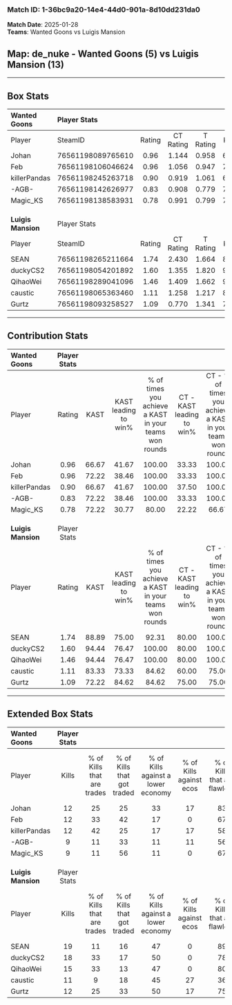 ### Match ID: 1-36bc9a20-14e4-44d0-901a-8d10dd231da0  
**Match Date**: 2025-01-28  
**Teams**: Wanted Goons vs Luigis Mansion  

## **Map**: de_nuke - Wanted Goons (5) vs Luigis Mansion (13)  
---  

## Box Stats  

| **Wanted Goons**   | Player Stats      |        |           |          |       |       |       |         |        |      |     |
| :- | :- | :-: | :-: | :-: | :-: | :-: | :-: | :-: | :-: | :-: | :-: |
| Player             | SteamID           | Rating | CT Rating | T Rating | KAST  |  ADR  | Kills | Assists | Deaths | K/D  | HS% |
| Johan              | 76561198089765610 |  0.96  |   1.144   |  0.958   | 66.67 | 66.6  |  12   |    2    |   13   | 0.92 | 41  |
| Feb                | 76561198106046624 |  0.96  |   1.056   |  0.947   | 72.22 | 73.6  |  12   |    6    |   16   | 0.75 | 41  |
| killerPandas       | 76561198245263718 |  0.90  |   0.919   |  1.061   | 66.67 | 65.3  |  12   |    2    |   15   | 0.80 | 41  |
| -AGB-              | 76561198142626977 |  0.83  |   0.908   |  0.779   | 72.22 | 70.3  |   9   |    6    |   15   | 0.60 | 44  |
| Magic_KS           | 76561198138583931 |  0.78  |   0.991   |  0.799   | 72.22 | 65.5  |   9   |    4    |   16   | 0.56 | 66  |
|                    |                   |        |           |          |       |       |       |         |        |      |     |
|                    |                   |        |           |          |       |       |       |         |        |      |     |
|                    |                   |        |           |          |       |       |       |         |        |      |     |
| **Luigis Mansion** | Player Stats      |        |           |          |       |       |       |         |        |      |     |
| Player             | SteamID           | Rating | CT Rating | T Rating | KAST  |  ADR  | Kills | Assists | Deaths | K/D  | HS% |
| SEAN               | 76561198265211664 |  1.74  |   2.430   |  1.664   | 88.89 | 112.0 |  19   |   10    |   10   | 1.90 | 47  |
| duckyCS2           | 76561198054201892 |  1.60  |   1.355   |  1.820   | 94.44 | 91.2  |  18   |    4    |   11   | 1.64 | 50  |
| QihaoWei           | 76561198289041096 |  1.46  |   1.409   |  1.662   | 94.44 | 77.8  |  15   |    1    |   9    | 1.67 | 53  |
| caustic            | 76561198065363460 |  1.11  |   1.258   |  1.217   | 83.33 | 81.4  |  11   |    7    |   13   | 0.85 | 45  |
| Gurtz              | 76561198093258527 |  1.09  |   0.770   |  1.341   | 72.22 | 73.3  |  12   |    3    |   11   | 1.09 | 58  |
---  

## Contribution Stats  

| **Wanted Goons**   | Player Stats |       |                      |                                                        |                           |                                                             |                          |                                                            |
| :- | :-: | :-: | :-: | :-: | :-: | :-: | :-: | :-: |
| Player             |    Rating    | KAST  | KAST leading to win% | % of times you achieve a KAST in your teams won rounds | CT - KAST leading to win% | CT - % of times you achieve a KAST in your teams won rounds | T - KAST leading to win% | T - % of times you achieve a KAST in your teams won rounds |
| Johan              |     0.96     | 66.67 |        41.67         |                         100.00                         |           33.33           |                           100.00                            |          66.67           |                           100.00                           |
| Feb                |     0.96     | 72.22 |        38.46         |                         100.00                         |           33.33           |                           100.00                            |          50.00           |                           100.00                           |
| killerPandas       |     0.90     | 66.67 |        41.67         |                         100.00                         |           37.50           |                           100.00                            |          50.00           |                           100.00                           |
| -AGB-              |     0.83     | 72.22 |        38.46         |                         100.00                         |           33.33           |                           100.00                            |          50.00           |                           100.00                           |
| Magic_KS           |     0.78     | 72.22 |        30.77         |                         80.00                          |           22.22           |                            66.67                            |          50.00           |                           100.00                           |
|                    |              |       |                      |                                                        |                           |                                                             |                          |                                                            |
|                    |              |       |                      |                                                        |                           |                                                             |                          |                                                            |
|                    |              |       |                      |                                                        |                           |                                                             |                          |                                                            |
| **Luigis Mansion** | Player Stats |       |                      |                                                        |                           |                                                             |                          |                                                            |
| Player             |    Rating    | KAST  | KAST leading to win% | % of times you achieve a KAST in your teams won rounds | CT - KAST leading to win% | CT - % of times you achieve a KAST in your teams won rounds | T - KAST leading to win% | T - % of times you achieve a KAST in your teams won rounds |
| SEAN               |     1.74     | 88.89 |        75.00         |                         92.31                          |           80.00           |                           100.00                            |          72.73           |                           88.89                            |
| duckyCS2           |     1.60     | 94.44 |        76.47         |                         100.00                         |           80.00           |                           100.00                            |          75.00           |                           100.00                           |
| QihaoWei           |     1.46     | 94.44 |        76.47         |                         100.00                         |           80.00           |                           100.00                            |          75.00           |                           100.00                           |
| caustic            |     1.11     | 83.33 |        73.33         |                         84.62                          |           60.00           |                            75.00                            |          80.00           |                           88.89                            |
| Gurtz              |     1.09     | 72.22 |        84.62         |                         84.62                          |           75.00           |                            75.00                            |          88.89           |                           88.89                            |
---  

## Extended Box Stats  

| **Wanted Goons**   | Player Stats |                            |                            |                                    |                         |                              |                                 |        |                             |                                     |                          |                               |                            |
| :- | :-: | :-: | :-: | :-: | :-: | :-: | :-: | :-: | :-: | :-: | :-: | :-: | :-: |
| Player             |    Kills     | % of Kills that are trades | % of Kills that got traded | % of Kills against a lower economy | % of Kills against ecos | % of Kills that are flawless | % of Kills that are close duels | Deaths | % of Deaths that get traded | % of Deaths against a lower economy | % of Deaths against ecos | % of Deaths that are flawless | % of Deaths that are close |
| Johan              |      12      |             25             |             25             |                 33                 |           17            |              83              |                0                |   13   |             31              |                  0                  |            0             |              62               |             8              |
| Feb                |      12      |             33             |             42             |                 17                 |            0            |              67              |               17                |   16   |             13              |                 13                  |            6             |              75               |             6              |
| killerPandas       |      12      |             42             |             25             |                 17                 |           17            |              58              |                0                |   15   |             13              |                  7                  |            0             |              93               |             0              |
| -AGB-              |      9       |             11             |             33             |                 11                 |           11            |              56              |                0                |   15   |              7              |                  0                  |            0             |              60               |             7              |
| Magic_KS           |      9       |             11             |             56             |                 11                 |            0            |              67              |                0                |   16   |             31              |                 13                  |            6             |              81               |             0              |
|                    |              |                            |                            |                                    |                         |                              |                                 |        |                             |                                     |                          |                               |                            |
|                    |              |                            |                            |                                    |                         |                              |                                 |        |                             |                                     |                          |                               |                            |
|                    |              |                            |                            |                                    |                         |                              |                                 |        |                             |                                     |                          |                               |                            |
| **Luigis Mansion** | Player Stats |                            |                            |                                    |                         |                              |                                 |        |                             |                                     |                          |                               |                            |
| Player             |    Kills     | % of Kills that are trades | % of Kills that got traded | % of Kills against a lower economy | % of Kills against ecos | % of Kills that are flawless | % of Kills that are close duels | Deaths | % of Deaths that get traded | % of Deaths against a lower economy | % of Deaths against ecos | % of Deaths that are flawless | % of Deaths that are close |
| SEAN               |      19      |             11             |             16             |                 47                 |            0            |              89              |                0                |   10   |             60              |                 40                  |            0             |              60               |             10             |
| duckyCS2           |      18      |             33             |             17             |                 50                 |            0            |              78              |               11                |   11   |             18              |                 18                  |            0             |              64               |             0              |
| QihaoWei           |      15      |             33             |             13             |                 47                 |            0            |              80              |                0                |   9    |             44              |                 22                  |            0             |              89               |             0              |
| caustic            |      11      |             9              |             18             |                 45                 |           27            |              36              |                9                |   13   |             38              |                 38                  |            0             |              69               |             8              |
| Gurtz              |      12      |             25             |             33             |                 50                 |           17            |              75              |                0                |   11   |             18              |                 27                  |            0             |              64               |             0              |
